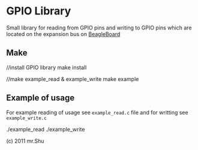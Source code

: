 GPIO Library
============

Small library for reading from GPIO pins and writing to GPIO pins which are located on the expansion bus
on [BeagleBoard](http://beagleboard.org)

Make
----------------
//install GPIO library
make install

//make example_read & example_write
make example

Example of usage
----------------

For example reading of usage see `example_read.c` file and for writting see `example_write.c`

./example_read
./example_write


(c) 2011 mr.Shu
